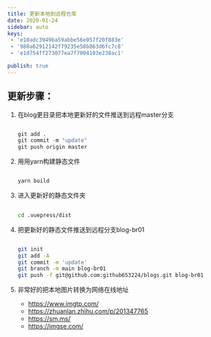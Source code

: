 ```yaml
---
title: 更新本地到远程仓库
date: 2020-01-24
sidebar: auto  
keys:
 - 'e10adc3949ba59abbe56e057f20f883e'    
 - '988a62912142f79235e58b863d6fc7c8'  
 - 'e1d754ff273077ea7f7004103e238ac1'  

publish: true
---
```



## 更新步骤：
1. 在blog更目录把本地更新好的文件推送到远程master分支
   ```python
   
   git add .
   git commit -m "update"
   git push origin master
   ```
   
   
2. 用用yarn构建静态文件
    ```python
   
    yarn build
   
    ``` 
3. 进入更新好的静态文件夹
    ```bash
              
    cd .vuepress/dist
   
    ```
4. 把更新好的静态文件推送到远程分支blog-br01
   ```bash
   
   git init
   git add -A
   git commit -m 'update'
   git branch -m main blog-br01
   git push -f git@github.com:github653224/blogs.git blog-br01
   ```
5. 非常好的把本地图片转换为网络在线地址

   - https://www.imgtp.com/
   - https://zhuanlan.zhihu.com/p/201347765
   - https://sm.ms/
   - https://imgse.com/

